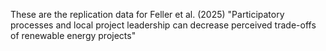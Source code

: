 These are the replication data for Feller et al. (2025) "Participatory processes and local project leadership can decrease perceived trade-offs of renewable energy projects"
